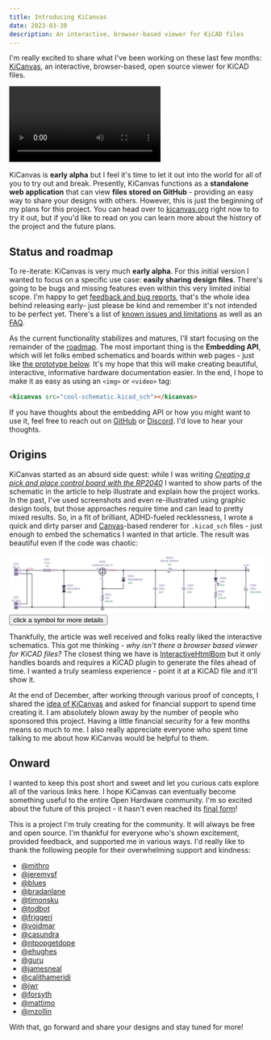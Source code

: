 ```yaml
---
title: Introducing KiCanvas
date: 2023-03-30
description: An interactive, browser-based viewer for KiCAD files
---
```


I'm really excited to share what I've been working on these last few months: [KiCanvas], an interactive, browser-based, open source viewer for KiCAD files.

<video controls>
  <source src="./demo.webm">
  <source src="./demo.mp4">
</video>

KiCanvas is **early alpha** but I feel it's time to let it out into the world for all of you to try out and break. Presently, KiCanvas functions as a **standalone web application** that can view **files stored on GitHub** - providing an easy way to share your designs with others. However, this is just the beginning of my plans for this project. You can head over to [kicanvas.org] right now to to try it out, but if you'd like to read on you can learn more about the history of the project and the future plans.

[KiCanvas]: https://kicanvas.org
[kicanvas.org]: https://kicanvas.org

## Status and roadmap

To re-iterate: KiCanvas is very much **early alpha**. For this initial version I wanted to focus on a specific use case: **easily sharing design files**. There's going to be bugs and missing features even within this very limited initial scope. I'm happy to get [feedback and bug reports][issues], that's the whole idea behind releasing early- just please be kind and remember it's not intended to be perfect yet. There's a list of [known issues and limitations][known issues] as well as an [FAQ].

As the current functionality stabilizes and matures, I'll start focusing on the remainder of the [roadmap]. The most important thing is the **Embedding API**, which will let folks embed schematics and boards within web pages - just like [the prototype below](#creating-kicanvas). It's my hope that this will make creating beautiful, interactive, informative hardware documentation easier. In the end, I hope to make it as easy as using an `<img>` or `<video>` tag:

```html
<kicanvas src="cool-schematic.kicad_sch"></kicanvas>
```

If you have thoughts about the embedding API or how you might want to use it, feel free to reach out on [GitHub][issues] or [Discord]. I'd love to hear your thoughts.

[issues]: https://github.com/theacodes/kicanvas/issues
[known issues]: https://github.com/theacodes/kicanvas#known-issues
[FAQ]: https://github.com/theacodes/kicanvas#faq
[roadmap]: https://github.com/theacodes/kicanvas#status-and-roadmap
[Discord]: https://discord.gg/UpfqghQ

## Origins

KiCanvas started as an absurd side quest: while I was writing *[Creating a pick and place control board with the RP2040][Starfish]* I wanted to show parts of the schematic in the article to help illustrate and explain how the project works. In the past, I've used screenshots and even re-illustrated using graphic design tools, but those approaches require time and can lead to pretty mixed results. So, in a fit of brilliant, ADHD-fueled recklessness, I wrote a quick and dirty parser and [Canvas]-based renderer for `.kicad_sch` files - just enough to embed the schematics I wanted in that article. The result was beautiful even if the code was chaotic:

<div>
  <kicad-schematic id="power-in-sch" src="../starfish-a-control-board-with-the-rp2040/power-in.kicad_sch">
    <img class="fallback" src="../starfish-a-control-board-with-the-rp2040/power-in.png"/>
    <div class="help">
      <button class="info" onclick="getElementById('power-in-sch').select_all()">click a symbol for more details <i class="far fa-question-circle"></i></button>
    </div>
  </kicad-schematic>
</div>

Thankfully, the article was well received and folks really liked the interactive schematics. This got me thinking - *why isn't there a browser based viewer for KiCAD files?* The closest thing we have is [InteractiveHtmlBom] but it only handles boards and requires a KiCAD plugin to generate the files ahead of time. I wanted a truly seamless experience - point it at a KiCAD file and it'll show it.

At the end of December, after working through various proof of concepts, I shared the [idea of KiCanvas] and asked for financial support to spend time creating it. I am absolutely blown away by the number of people who sponsored this project. Having a little financial security for a few months means so much to me. I also really appreciate everyone who spent time talking to me about how KiCanvas would be helpful to them.

[Starfish]: ./starfish-a-control-board-with-the-rp2040
[Canvas]: https://developer.mozilla.org/en-US/docs/Web/API/Canvas_API
[InteractiveHTMLBom]: https://github.com/openscopeproject/InteractiveHtmlBom
[idea of KiCanvas]: https://twitter.com/theavalkyrie/status/1608274303232970753

## Onward

I wanted to keep this post short and sweet and let you curious cats explore all of the various links here. I hope KiCanvas can eventually become something useful to the entire Open Hardware community. I'm so excited about the future of this project - it hasn't even reached its [final form]!

This is a project I'm truly creating for the community. It will always be free and open source. I'm thankful for everyone who's shown excitement, provided feedback, and supported me in various ways. I'd really like to thank the following people for their overwhelming support and kindness:

- [@mithro](https://github.com/mithro)
- [@jeremysf](https://github.com/jeremysf)
- [@blues](https://github.com/blues)
- [@bradanlane](https://github.com/bradanlane)
- [@timonsku](https://github.com/timonsku)
- [@todbot](https://github.com/todbot)
- [@friggeri](https://github.com/friggeri)
- [@voidmar](https://github.com/voidmar)
- [@casundra](https://github.com/casundra)
- [@ntpopgetdope](https://github.com/ntpopgetdope)
- [@ehughes](https://github.com/ehughes)
- [@guru](https://github.com/guru)
- [@jamesneal](https://github.com/jamesneal)
- [@calithameridi](https://github.com/calithameridi)
- [@jwr](https://github.com/jwr)
- [@forsyth](https://github.com/forsyth)
- [@mattimo](https://github.com/mattimo)
- [@mzollin](https://github.com/mzollin)

With that, go forward and share your designs and stay tuned for more!

[final form]: https://www.youtube.com/watch?v=6h0GRhIKgD8

<kicad-schematic-dialog></kicad-schematic-dialog>
<link rel="stylesheet" href="../starfish-a-control-board-with-the-rp2040/kicanvas/style.css" />
<link rel="stylesheet" href="../starfish-a-control-board-with-the-rp2040/kicanvas.css" />
<script type="module" src="../starfish-a-control-board-with-the-rp2040/kicanvas/kicanvas.js"></script>
